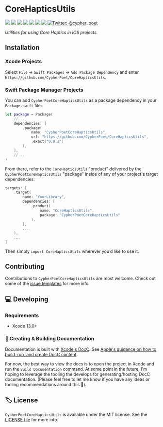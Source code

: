 # CoreHapticsUtils

<!-- Header Logo -->

<!-- <div align="center">
   <img width="600px" src="./Extras/banner-logo.png" alt="Banner Logo">
</div> -->


<!-- Badges -->

<p>
    <img src="https://img.shields.io/badge/Swift-5.5-F06C33.svg" />
    <img src="https://img.shields.io/badge/iOS-15.0+-865EFC.svg" />
    <img src="https://img.shields.io/badge/tvOS-15.0+-0885FF.svg" />    
    <img src="https://img.shields.io/badge/macCatalyst-15.0+-94bbff.svg" />    
    <img src="https://img.shields.io/badge/License-MIT-blue.svg" />
    <img src="https://github.com/CypherPoet/CoreHapticsUtils/workflows/Build%20&%20Test/badge.svg" />
    <a href="https://github.com/apple/swift-package-manager">
      <img src="https://img.shields.io/badge/spm-compatible-brightgreen.svg?style=flat" />
    </a>
    <a href="https://twitter.com/cypher_poet">
        <img src="https://img.shields.io/badge/Contact-@cypher_poet-lightgrey.svg?style=flat" alt="Twitter: @cypher_poet" />
    </a>
</p>


<p align="center">

_Utilities for using Core Haptics in iOS projects._

<p />


## Installation

### Xcode Projects

Select `File` -> `Swift Packages` -> `Add Package Dependency` and enter `https://github.com/CypherPoet/CoreHapticsUtils`.


### Swift Package Manager Projects



You can add `CypherPoetCoreHapticsUtils` as a package dependency in your `Package.swift` file:

```swift
let package = Package(
    //...
    dependencies: [
        .package(
            name: "CypherPoetCoreHapticsUtils",
            url: "https://github.com/CypherPoet/CoreHapticsUtils",
            .exact("0.0.2")
        ),
    ],
    //...
)
```


<!-- 🔑 UNCOMMENT THE INSTRUCTIONS BELOW IF THE GITHUB REPO NAME MATCHES THE LIBRARY NAME 👇 -->

<!-- From there, refer to `CoreHapticsUtils` as a "target dependency" in any of _your_ package's targets that need it.

```swift
targets: [
    .target(
        name: "YourLibrary",
        dependencies: [
          "CoreHapticsUtils",
        ],
        ...
    ),
    ...
]
``` -->


<!-- 🔑 UNCOMMENT THE INSTRUCTIONS BELOW IF THE GITHUB REPO NAME DOESN'T MATCH THE LIBRARY NAME 👇 -->


From there, refer to the `CoreHapticsUtils` "product" delivered by the `CypherPoetCoreHapticsUtils` "package" inside of any of your project's target dependencies:

```swift
targets: [
    .target(
        name: "YourLibrary",
        dependencies: [
            .product(
                name: "CoreHapticsUtils",
                package: "CypherPoetCoreHapticsUtils"
            ),
        ],
        ...
    ),
    ...
]
```


Then simply `import CoreHapticsUtils` wherever you’d like to use it.


## Contributing

Contributions to `CypherPoetCoreHapticsUtils` are most welcome. Check out some of the [issue templates](./.github/ISSUE_TEMPLATE/) for more info.



## 💻 Developing

### Requirements

- Xcode 13.0+


### 📜 Creating & Building Documentation

Documentation is built with [Xcode's DocC](https://developer.apple.com/documentation/docc). See [Apple's guidance on how to build, run, and create DocC content](https://developer.apple.com/documentation/docc/api-reference-syntax).

For now, the best way to view the docs is to open the project in Xcode and run the `Build Documentation` command. At some point in the future, I'm hoping to leverage the tooling the develops for generating/hosting DocC documentation. (Please feel free to let me know if you have any ideas or tooling recommendations around this 🙂).


## 🏷 License

`CypherPoetCoreHapticsUtils` is available under the MIT license. See the [LICENSE file](./LICENSE) for more info.
